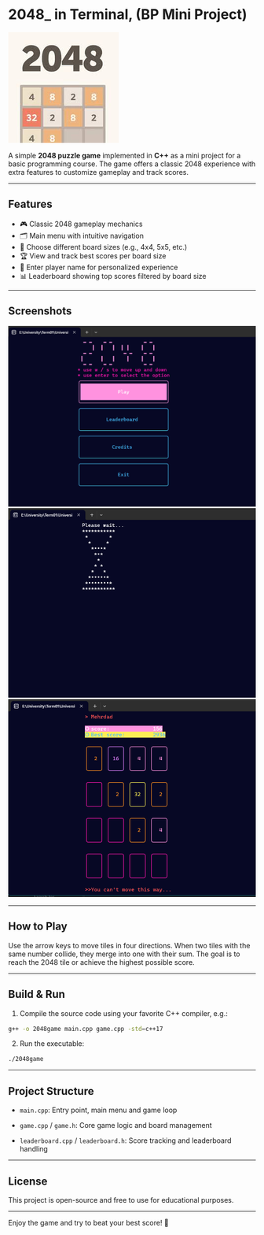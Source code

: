# 2048_ in Terminal, (BP Mini Project)

![Logo](./screenshots/2048-image.jpg)  

A simple **2048 puzzle game** implemented in **C++** as a mini project for a basic programming course. The game offers a classic 2048 experience with extra features to customize gameplay and track scores.

---

## Features

- 🎮 Classic 2048 gameplay mechanics  
- 🗂️ Main menu with intuitive navigation  
- 📏 Choose different board sizes (e.g., 4x4, 5x5, etc.)  
- 🏆 View and track best scores per board size  
- 📝 Enter player name for personalized experience  
- 📊 Leaderboard showing top scores filtered by board size  

---

## Screenshots


![Main Menu](./screenshots/main_menu.png)  
![Loading](./screenshots/Loading.png)  
![Game Board](./screenshots/game_board.png)  

---

## How to Play

Use the arrow keys to move tiles in four directions. When two tiles with the same number collide, they merge into one with their sum. The goal is to reach the 2048 tile or achieve the highest possible score.

---

## Build & Run

1. Compile the source code using your favorite C++ compiler, e.g.:

```bash
g++ -o 2048game main.cpp game.cpp -std=c++17
```

2. Run the executable:
    

```bash
./2048game
```

---

## Project Structure

- `main.cpp`: Entry point, main menu and game loop
    
- `game.cpp` / `game.h`: Core game logic and board management
    
- `leaderboard.cpp` / `leaderboard.h`: Score tracking and leaderboard handling
    

---

## License

This project is open-source and free to use for educational purposes.

---

Enjoy the game and try to beat your best score! 🚀
